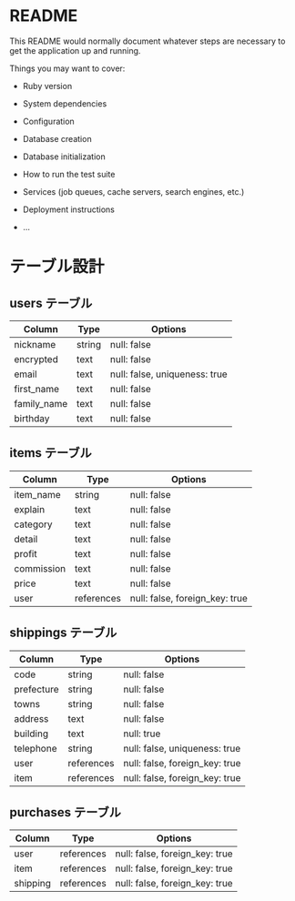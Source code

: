 # README

This README would normally document whatever steps are necessary to get the
application up and running.

Things you may want to cover:

* Ruby version

* System dependencies

* Configuration

* Database creation

* Database initialization

* How to run the test suite

* Services (job queues, cache servers, search engines, etc.)

* Deployment instructions

* ...

# テーブル設計

## users テーブル

| Column       | Type       | Options                        |
| ------------ | ---------- | ------------------------------ |
| nickname     | string     | null: false                    |
| encrypted    | text       | null: false                    |
| email        | text       | null: false, uniqueness: true  |
| first_name   | text       | null: false                    |
| family_name  | text       | null: false                    |
| birthday     | text       | null: false                    |


## items テーブル

| Column       | Type       | Options                        |
| ------------ | ---------- | ------------------------------ |
| item_name    | string     | null: false                    |
| explain      | text       | null: false                    |
| category     | text       | null: false                    |
| detail       | text       | null: false                    |
| profit       | text       | null: false                    |
| commission   | text       | null: false                    |
| price        | text       | null: false                    |
| user         | references | null: false, foreign_key: true |


## shippings テーブル

| Column       | Type       | Options                        |
| ------------ | ---------- | ------------------------------ |
| code         | string     | null: false                    |
| prefecture   | string     | null: false                    |
| towns        | string     | null: false                    |
| address      | text       | null: false                    |
| building     | text       | null: true                     |
| telephone    | string     | null: false, uniqueness: true  |
| user         | references | null: false, foreign_key: true |
| item         | references | null: false, foreign_key: true |


## purchases テーブル

| Column       | Type       | Options                        |
| ------------ | ---------- | ------------------------------ |
| user         | references | null: false, foreign_key: true |
| item         | references | null: false, foreign_key: true |
| shipping     | references | null: false, foreign_key: true |